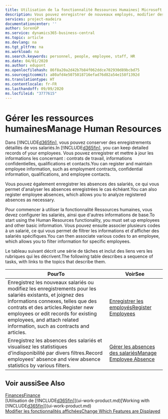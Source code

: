 ```yaml
---
title: Utilisation de la fonctionnalité Ressources Humaines| Microsoft Docs
description: Vous pouvez enregistrer de nouveaux employés, modifier des informations sur le personnel existant, et enregistrer et analyser les absences.
services: project-madeira
documentationcenter: ''
author: SorenGP
ms.service: dynamics365-business-central
ms.topic: article
ms.devlang: na
ms.tgt_pltfrm: na
ms.workload: na
ms.search.keywords: personnel, people, employee, staff, HR
ms.date: 04/01/2020
ms.author: edupont
ms.openlocfilehash: 86f8a20a2d42b7b84f062ddce702930d89bcbd75
ms.sourcegitcommit: a80afd4e5075018716efad76d82a54e158f1392d
ms.translationtype: HT
ms.contentlocale: fr-FR
ms.lasthandoff: 09/09/2020
ms.locfileid: "3777615"
---
```

# <a name="manage-human-resources"></a><span data-ttu-id="31171-103">Gérer les ressources humaines</span><span class="sxs-lookup"><span data-stu-id="31171-103">Manage Human Resources</span></span>
<span data-ttu-id="31171-104">Dans [!INCLUDE[d365fin](includes/d365fin_md.md)], vous pouvez conserver des enregistrements détaillés de vos salariés.</span><span class="sxs-lookup"><span data-stu-id="31171-104">In [!INCLUDE[d365fin](includes/d365fin_md.md)], you can keep detailed records of your employees.</span></span> <span data-ttu-id="31171-105">Vous pouvez enregistrer et mettre à jour les informations les concernant : contrats de travail, informations confidentielles, qualifications et contacts.</span><span class="sxs-lookup"><span data-stu-id="31171-105">You can register and maintain employee information, such as employment contracts, confidential information, qualifications, and employee contacts.</span></span>

<span data-ttu-id="31171-106">Vous pouvez également enregistrer les absences des salariés, ce qui vous permet d'analyser les absences enregistrées le cas échéant.</span><span class="sxs-lookup"><span data-stu-id="31171-106">You can also register employee absences, which allows you to analyze registered absences as necessary.</span></span>

<span data-ttu-id="31171-107">Pour commencer à utiliser la fonctionnalité Ressources humaines, vous devez configurer les salariés, ainsi que d'autres informations de base.</span><span class="sxs-lookup"><span data-stu-id="31171-107">To start using the Human Resources functionality, you must set up employees and other basic information.</span></span> <span data-ttu-id="31171-108">Vous pouvez ensuite associer plusieurs codes à un salarié, ce qui vous permet de filtrer les informations et d'afficher des salariés spécifiques.</span><span class="sxs-lookup"><span data-stu-id="31171-108">You can then associate various codes to an employee, which allows you to filter information for specific employees.</span></span>

<span data-ttu-id="31171-109">Le tableau suivant décrit une série de tâches et inclut des liens vers les rubriques qui les décrivent.</span><span class="sxs-lookup"><span data-stu-id="31171-109">The following table describes a sequence of tasks, with links to the topics that describe them.</span></span>

| <span data-ttu-id="31171-110">Pour</span><span class="sxs-lookup"><span data-stu-id="31171-110">To</span></span> | <span data-ttu-id="31171-111">Voir</span><span class="sxs-lookup"><span data-stu-id="31171-111">See</span></span> |
| --- | --- |
| <span data-ttu-id="31171-112">Enregistrez les nouveaux salariés ou modifiez les enregistrements pour les salariés existants, et joignez des informations connexes, telles que des contrats et des articles.</span><span class="sxs-lookup"><span data-stu-id="31171-112">Register new employees or edit records for existing employees, and attach related information, such as contracts and articles.</span></span> |[<span data-ttu-id="31171-113">Enregistrer les employés</span><span class="sxs-lookup"><span data-stu-id="31171-113">Register Employees</span></span>](hr-how-register-employees.md) |
| <span data-ttu-id="31171-114">Enregistrez les absences des salariés et visualisez les statistiques d'indisponibilité par divers filtres.</span><span class="sxs-lookup"><span data-stu-id="31171-114">Record employees' absence and view absence statistics by various filters.</span></span> |[<span data-ttu-id="31171-115">Gérer les absences des salariés</span><span class="sxs-lookup"><span data-stu-id="31171-115">Manage Employee Absence</span></span>](hr-how-manage-absence.md) |

## <a name="see-also"></a><span data-ttu-id="31171-116">Voir aussi</span><span class="sxs-lookup"><span data-stu-id="31171-116">See Also</span></span>
[<span data-ttu-id="31171-117">Finances</span><span class="sxs-lookup"><span data-stu-id="31171-117">Finance</span></span>](finance.md)  
<span data-ttu-id="31171-118">[Utilisation de [!INCLUDE[d365fin](includes/d365fin_md.md)]](ui-work-product.md)</span><span class="sxs-lookup"><span data-stu-id="31171-118">[Working with [!INCLUDE[d365fin](includes/d365fin_md.md)]](ui-work-product.md)</span></span>  
[<span data-ttu-id="31171-119">Modifier les fonctionnalités affichées</span><span class="sxs-lookup"><span data-stu-id="31171-119">Change Which Features are Displayed</span></span>](ui-experiences.md)        
